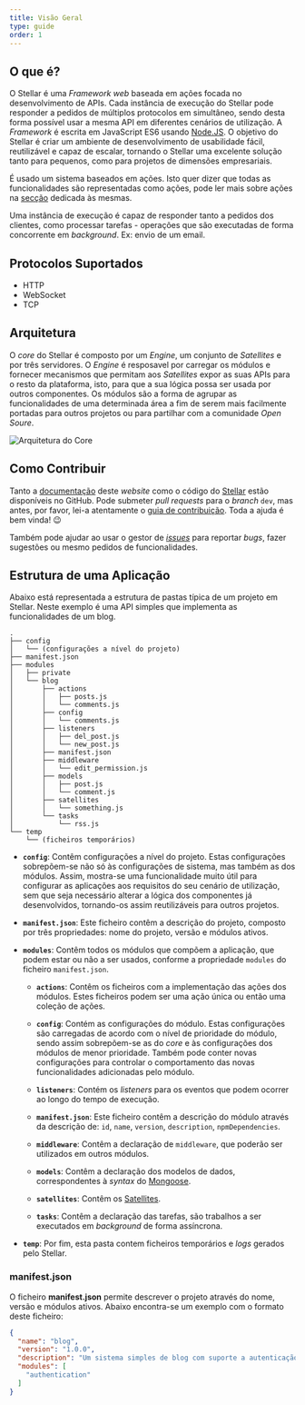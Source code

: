 ```yaml
---
title: Visão Geral
type: guide
order: 1
---
```


## O que é?

O Stellar é uma _Framework web_ baseada em ações focada no desenvolvimento de APIs. Cada instância de execução do Stellar pode responder a pedidos de múltiplos protocolos em simultâneo, sendo desta forma possível usar a mesma API em diferentes cenários de utilização. A _Framework_ é escrita em JavaScript ES6 usando [Node.JS](https://nodejs.org/en/). O objetivo do Stellar é criar um ambiente de desenvolvimento de usabilidade fácil, reutilizável e capaz de escalar, tornando o Stellar uma excelente solução tanto para pequenos, como para projetos de dimensões empresariais.

É usado um sistema baseados em ações. Isto quer dizer que todas as funcionalidades são representadas como ações, pode ler mais sobre ações na [secção](actions.html) dedicada às mesmas.

Uma instância de execução é capaz de responder tanto a pedidos dos clientes, como processar tarefas - operações que são executadas de forma concorrente em _background_. Ex: envio de um email.

## Protocolos Suportados
* HTTP
* WebSocket
* TCP

## Arquitetura

O _core_ do Stellar é composto por um _Engine_, um conjunto de _Satellites_ e por três servidores. O _Engine_ é resposavel por carregar os módulos e fornecer mecanismos que permitam aos _Satellites_ expor as suas APIs para o resto da plataforma, isto, para que a sua lógica possa ser usada por outros componentes. Os módulos são a forma de agrupar as funcionalidades de uma determinada área a fim de serem mais facilmente portadas para outros projetos ou para partilhar com a comunidade _Open Soure_.

![Arquitetura do Core](/images/core_arch.png)

## Como Contribuir

Tanto a [documentação](https://github.com/StellarFw/pt.stellar-framework.com) deste _website_ como o código do [Stellar](https://github.com/StellarFw/stellar) estão disponíveis no GitHub. Pode submeter _pull requests_ para o _branch_ `dev`, mas antes, por favor, lei-a atentamente o [guia de contribuição](https://github.com/StellarFw/stellar/blob/dev/CONTRIBUTING.md). Toda a ajuda é bem vinda! 😉

Também pode ajudar ao usar o gestor de [_issues_](https://github.com/StellarFw/stellar/issues) para reportar _bugs_, fazer sugestões ou mesmo pedidos de funcionalidades.

## Estrutura de uma Aplicação

Abaixo está representada a estrutura de pastas típica de um projeto em Stellar. Neste exemplo é uma API simples que implementa as funcionalidades de um blog.

```
.
├── config
│   └── (configurações a nível do projeto)
├── manifest.json
├── modules
│   ├── private
│   └── blog
│       ├── actions
│       │   ├── posts.js
│       │   └── comments.js
│       ├── config
│       │   └── comments.js
│       ├── listeners
│       │   ├── del_post.js
│       │   └── new_post.js
│       ├── manifest.json
│       ├── middleware
│       │   └── edit_permission.js
│       ├── models
│       │   ├── post.js
│       │   └── comment.js
│       ├── satellites
│       │   └── something.js
│       └── tasks
│           └── rss.js
└── temp
    └── (ficheiros temporários)
```

- **`config`**: Contêm configurações a nível do projeto. Estas configurações sobrepõem-se não só às configurações de sistema, mas também as dos módulos. Assim, mostra-se uma funcionalidade muito útil para configurar as aplicações aos requisitos do seu cenário de utilização, sem que seja necessário alterar a lógica dos componentes já desenvolvidos, tornando-os assim reutilizáveis para outros projetos.

- **`manifest.json`**: Este ficheiro contêm a descrição do projeto, composto por três propriedades: nome do projeto, versão e módulos ativos.

- **`modules`**: Contêm todos os módulos que compõem a aplicação, que podem estar ou não a ser usados, conforme a propriedade `modules` do ficheiro `manifest.json`.

  - **`actions`**: Contêm os ficheiros com a implementação das ações dos módulos. Estes ficheiros podem ser uma ação única ou então uma coleção de ações.

  - **`config`**: Contém as configurações do módulo. Estas configurações são carregadas de acordo com o nível de prioridade do módulo, sendo assim sobrepõem-se as do _core_ e às configurações dos módulos de menor prioridade. Também pode conter novas configurações para controlar o comportamento das novas funcionalidades adicionadas pelo módulo.

  - **`listeners`**: Contém os _listeners_ para os eventos que podem ocorrer ao longo do tempo de execução.

  - **`manifest.json`**: Este ficheiro contêm a descrição do módulo através da descrição de: `id`, `name`, `version`, `description`, `npmDependencies`.

  - **`middleware`**: Contêm a declaração de `middleware`, que poderão ser utilizados em outros módulos.

  - **`models`**: Contêm a declaração dos modelos de dados, correspondentes à _syntax_ do [Mongoose](http://mongoosejs.com).

  - **`satellites`**: Contêm os [Satellites](satellites.html).

  - **`tasks`**: Contêm a declaração das tarefas, são trabalhos a ser executados em _background_ de forma assíncrona.

- **`temp`**: Por fim, esta pasta contem ficheiros temporários e _logs_ gerados pelo Stellar.

### manifest.json

O ficheiro **manifest.json** permite descrever o projeto através do nome, versão e módulos ativos. Abaixo encontra-se um exemplo com o formato deste ficheiro:

```json
{
  "name": "blog",
  "version": "1.0.0",
  "description": "Um sistema simples de blog com suporte a autenticação",
  "modules": [
    "authentication"
  ]
}
```
